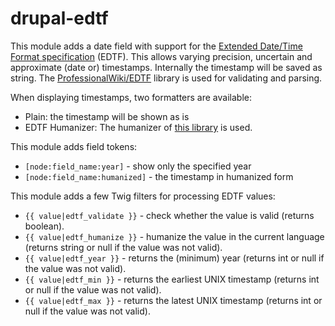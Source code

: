 # drupal-edtf
This module adds a date field with support for the [Extended Date/Time Format specification](https://www.loc.gov/standards/datetime/) (EDTF). This allows varying precision, uncertain and approximate (date or) timestamps. Internally the timestamp will be saved as string. The [ProfessionalWiki/EDTF](https://github.com/ProfessionalWiki/EDTF) library is used for validating and parsing.

When displaying timestamps, two formatters are available:
* Plain: the timestamp will be shown as is
* EDTF Humanizer: The humanizer of [this library](https://github.com/ProfessionalWiki/EDTF) is used.

This module adds field tokens:
* `[node:field_name:year]` - show only the specified year
* `[node:field_name:humanized]` - the timestamp in humanized form

This module adds a few Twig filters for processing EDTF values:
* `{{ value|edtf_validate }}` - check whether the value is valid (returns boolean).
* `{{ value|edtf_humanize }}` - humanize the value in the current language (returns string or null if the value was not valid).
* `{{ value|edtf_year }}` - returns the (minimum) year (returns int or null if the value was not valid).
* `{{ value|edtf_min }}` - returns the earliest UNIX timestamp (returns int or null if the value was not valid).
* `{{ value|edtf_max }}` - returns the latest UNIX timestamp (returns int or null if the value was not valid).
